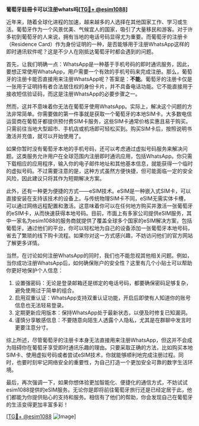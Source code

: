 **葡萄牙註冊卡可以注册whats吗[[TG💪+ @esim1088](https://t.me/s/esim1088)]**

近年来，随着全球化进程的加速，越来越多的人选择在其他国家工作、学习或生活。葡萄牙作为一个风景优美、气候宜人的国家，吸引了大量移民和游客。对于许多初到葡萄牙的人来说，拥有当地的电话号码显得尤为重要。而葡萄牙的注册卡（Residence Card）作为身份证明的一种，是否能够用于注册WhatsApp这样的即时通讯软件呢？这是不少人在刚抵达葡萄牙时都会遇到的问题。

首先，让我们明确一点：WhatsApp是一种基于手机号码的即时通讯服务，因此，要想正常使用WhatsApp，用户需要一个有效的手机号码来完成注册。那么，葡萄牙的注册卡能否直接用来注册WhatsApp呢？答案是：**不能**。葡萄牙的注册卡仅是一张用于证明持有者合法居住权的身份卡片，并不具备电话功能。它不能直接用于接收短信验证码，而这是注册WhatsApp的必要步骤之一。

然而，这并不意味着你无法在葡萄牙使用WhatsApp。实际上，解决这个问题的方法非常简单。你需要做的第一件事就是获取一个葡萄牙的本地SIM卡。大多数电信运营商在葡萄牙都提供预付费SIM卡服务，这些SIM卡通常价格实惠且易于购买。只需前往当地大型超市、手机店或机场即可轻松买到。购买SIM卡后，按照说明书激活并充值，就可以开始使用了。

如果你暂时没有葡萄牙本地的手机号码，还可以考虑通过虚拟号码服务来解决问题。这类服务允许用户在全球范围内注册即时通讯应用，包括WhatsApp。你只需下载相应的应用程序，输入你的电子邮件地址和其他基本信息，就能获得一个临时的虚拟号码。不过需要注意的是，这种方式虽然方便快捷，但可能面临一定的安全风险，因此建议只将其作为短期解决方案。

此外，还有一种更为便捷的方式——eSIM技术。eSIM是一种嵌入式SIM卡，可以直接安装在支持该技术的设备上。与传统物理SIM卡不同，eSIM无需实体卡槽，可以通过网络远程配置和激活。这意味着你可以在任何地方购买并激活一张葡萄牙的eSIM卡，从而快速获得本地号码。目前，市面上有多家公司提供eSIM服务，其中一家名为esim1088的服务商就提供了覆盖全球多个国家的eSIM解决方案，包括葡萄牙。通过他们的平台，你可以轻松地为自己的设备添加一张葡萄牙本地号码，省去了繁琐的线下购卡流程。如果你对这一方式感兴趣，不妨访问他们的官方网站了解更多详情。

当然，在讨论如何注册WhatsApp的同时，我们也不能忽视其他相关问题。例如，当你成功注册WhatsApp后，如何确保账户的安全性？这里有几个小贴士可以帮助你更好地保护个人信息：

1. 设置强密码：无论是登录邮箱还是绑定的电话号码，都要确保密码足够复杂，避免使用过于简单的组合。
2. 启用双重认证：WhatsApp支持双重认证功能，开启后即使有人知道你的账号信息也无法轻易登录。
3. 定期更新应用版本：保持WhatsApp处于最新状态，以便及时修复已知漏洞。
4. 谨慎分享敏感信息：不要随意向陌生人透露个人隐私，尤其是在群聊中发言时更要注意分寸。

综上所述，尽管葡萄牙的注册卡本身无法直接用来注册WhatsApp，但这并不会成为阻碍你在葡萄牙享受即时通讯乐趣的理由。只要采取正确的方法，比如购买本地SIM卡、使用虚拟号码或者尝试eSIM技术，你就能够顺利地完成注册过程。同时，也要时刻牢记网络安全的重要性，为自己打造一个更加安全可靠的数字生活环境。

最后，再次强调一下，如果你想体验更加智能化、便捷化的通信方式，不妨试试esim1088提供的eSIM服务。无论你是即将前往葡萄牙旅行还是已经定居于此，他们都能为你提供贴心的支持和服务。相信有了他们的帮助，你会发现自己在葡萄牙的生活变得更加丰富多彩！

[[TG💪+ @esim1088](https://t.me/s/esim1088) ![Image](https://i.postimg.cc/4NQfJmqS/Snipaste-2025-05-13-00-14-12.png)]